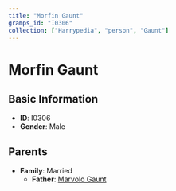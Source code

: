 ```yaml
---
title: "Morfin Gaunt"
gramps_id: "I0306"
collection: ["Harrypedia", "person", "Gaunt"]
---
```


# Morfin Gaunt

## Basic Information

- **ID**: I0306
- **Gender**: Male

## Parents

- **Family**: Married
  - **Father**: [Marvolo Gaunt](//Gaunt/Marvolo/)

